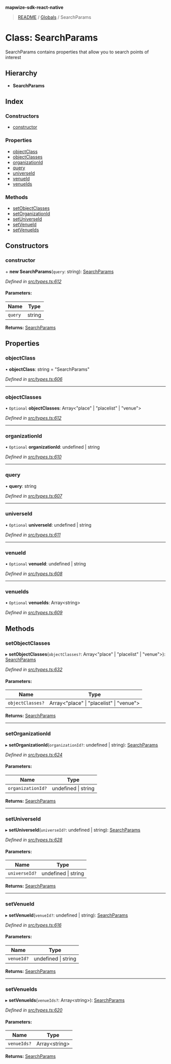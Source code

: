 **mapwize-sdk-react-native**

> [README](../README.md) / [Globals](../globals.md) / SearchParams

# Class: SearchParams

SearchParams contains properties that allow you to search points of interest

## Hierarchy

* **SearchParams**

## Index

### Constructors

* [constructor](searchparams.md#constructor)

### Properties

* [objectClass](searchparams.md#objectclass)
* [objectClasses](searchparams.md#objectclasses)
* [organizationId](searchparams.md#organizationid)
* [query](searchparams.md#query)
* [universeId](searchparams.md#universeid)
* [venueId](searchparams.md#venueid)
* [venueIds](searchparams.md#venueids)

### Methods

* [setObjectClasses](searchparams.md#setobjectclasses)
* [setOrganizationId](searchparams.md#setorganizationid)
* [setUniverseId](searchparams.md#setuniverseid)
* [setVenueId](searchparams.md#setvenueid)
* [setVenueIds](searchparams.md#setvenueids)

## Constructors

### constructor

\+ **new SearchParams**(`query`: string): [SearchParams](searchparams.md)

*Defined in [src/types.ts:612](https://github.com/Mapwize/mapwize-sdk-react-native/blob/18c4e52/src/types.ts#L612)*

#### Parameters:

Name | Type |
------ | ------ |
`query` | string |

**Returns:** [SearchParams](searchparams.md)

## Properties

### objectClass

•  **objectClass**: string = "SearchParams"

*Defined in [src/types.ts:606](https://github.com/Mapwize/mapwize-sdk-react-native/blob/18c4e52/src/types.ts#L606)*

___

### objectClasses

• `Optional` **objectClasses**: Array\<\"place\" \| \"placelist\" \| \"venue\">

*Defined in [src/types.ts:612](https://github.com/Mapwize/mapwize-sdk-react-native/blob/18c4e52/src/types.ts#L612)*

___

### organizationId

• `Optional` **organizationId**: undefined \| string

*Defined in [src/types.ts:610](https://github.com/Mapwize/mapwize-sdk-react-native/blob/18c4e52/src/types.ts#L610)*

___

### query

•  **query**: string

*Defined in [src/types.ts:607](https://github.com/Mapwize/mapwize-sdk-react-native/blob/18c4e52/src/types.ts#L607)*

___

### universeId

• `Optional` **universeId**: undefined \| string

*Defined in [src/types.ts:611](https://github.com/Mapwize/mapwize-sdk-react-native/blob/18c4e52/src/types.ts#L611)*

___

### venueId

• `Optional` **venueId**: undefined \| string

*Defined in [src/types.ts:608](https://github.com/Mapwize/mapwize-sdk-react-native/blob/18c4e52/src/types.ts#L608)*

___

### venueIds

• `Optional` **venueIds**: Array\<string>

*Defined in [src/types.ts:609](https://github.com/Mapwize/mapwize-sdk-react-native/blob/18c4e52/src/types.ts#L609)*

## Methods

### setObjectClasses

▸ **setObjectClasses**(`objectClasses?`: Array\<\"place\" \| \"placelist\" \| \"venue\">): [SearchParams](searchparams.md)

*Defined in [src/types.ts:632](https://github.com/Mapwize/mapwize-sdk-react-native/blob/18c4e52/src/types.ts#L632)*

#### Parameters:

Name | Type |
------ | ------ |
`objectClasses?` | Array\<\"place\" \| \"placelist\" \| \"venue\"> |

**Returns:** [SearchParams](searchparams.md)

___

### setOrganizationId

▸ **setOrganizationId**(`organizationId?`: undefined \| string): [SearchParams](searchparams.md)

*Defined in [src/types.ts:624](https://github.com/Mapwize/mapwize-sdk-react-native/blob/18c4e52/src/types.ts#L624)*

#### Parameters:

Name | Type |
------ | ------ |
`organizationId?` | undefined \| string |

**Returns:** [SearchParams](searchparams.md)

___

### setUniverseId

▸ **setUniverseId**(`universeId?`: undefined \| string): [SearchParams](searchparams.md)

*Defined in [src/types.ts:628](https://github.com/Mapwize/mapwize-sdk-react-native/blob/18c4e52/src/types.ts#L628)*

#### Parameters:

Name | Type |
------ | ------ |
`universeId?` | undefined \| string |

**Returns:** [SearchParams](searchparams.md)

___

### setVenueId

▸ **setVenueId**(`venueId?`: undefined \| string): [SearchParams](searchparams.md)

*Defined in [src/types.ts:616](https://github.com/Mapwize/mapwize-sdk-react-native/blob/18c4e52/src/types.ts#L616)*

#### Parameters:

Name | Type |
------ | ------ |
`venueId?` | undefined \| string |

**Returns:** [SearchParams](searchparams.md)

___

### setVenueIds

▸ **setVenueIds**(`venueIds?`: Array\<string>): [SearchParams](searchparams.md)

*Defined in [src/types.ts:620](https://github.com/Mapwize/mapwize-sdk-react-native/blob/18c4e52/src/types.ts#L620)*

#### Parameters:

Name | Type |
------ | ------ |
`venueIds?` | Array\<string> |

**Returns:** [SearchParams](searchparams.md)
